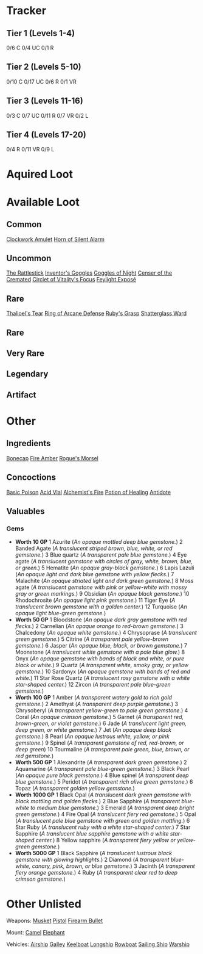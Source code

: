# Tracker

## Tier 1 (Levels 1-4)
0/6 C
0/4 UC
0/1 R

## Tier 2 (Levels 5-10)
0/10 C
0/17 UC
0/6 R
0/1 VR

## Tier 3 (Levels 11-16)
0/3 C
0/7 UC
0/11 R
0/7 VR
0/2 L

## Tier 4 (Levels 17-20)
0/4 R
0/11 VR
0/9 L

# Aquired Loot


# Available Loot

## Common
[Clockwork Amulet](dm/items.md#clockwork-amulet)
[Horn of Silent Alarm](dm/items.md#horn-of-silent-alarm)


## Uncommon
[The Rattlestick](dm/items.md#the-rattlestick)
[Inventor's Goggles](dm/items.md#inventors-goggles)
[Goggles of Night](dm/items.md#goggles-of-night)
[Censer of the Cremated](dm/items.md#censer-of-the-cremated)
[Circlet of Vitality's Focus](dm/items.md#circlet-of-vitalitys-focus)
[Feylight Exposé](dm/items.md#feylight-exposé)

## Rare
[Thalioel's Tear](dm/items.md#thalioels-tear)
[Ring of Arcane Defense](dm/items.md#ring-of-arcane-defense)
[Ruby's Grasp](dm/items.md#rubys-grasp)
[Shatterglass Ward](dm/items.md#shatterglass-ward)

## Rare
## Very Rare
## Legendary
## Artifact

# Other
## Ingredients
[Bonecap](dm/items.md#bonecap)
[Fire Amber](dm/items.md#fire-amber)
[Rogue's Morsel](dm/items.md#rogues-morsel)

## Concoctions
[Basic Poison](dm/items.md#basic-poison)
[Acid Vial](dm/items.md#acid-vial)
[Alchemist's Fire](dm/items.md#alchemist's-fire)
[Potion of Healing](dm/items.md#potion-of-healing)
[Antidote](dm/items.md#Antidote)

## Valuables
### Gems
- **Worth 10 GP**
  1  Azurite (*An opaque mottled deep blue gemstone.*)
  2  Banded Agate (*A translucent striped brown, blue, white, or red gemstone.*)
  3  Blue quartz (*A transparent pale blue gemstone.*)
  4  Eye agate (*A translucent gemstone with circles of gray, white, brown, blue, or green.*)
  5  Hematite (*An opaque gray-black gemstone.*)
  6  Lapis Lazuli (*An opaque light and dark blue gemstone with yellow flecks.*)
  7  Malachite (*An opaque striated light and dark green gemstone.*)
  8  Moss agate (*A translucent gemstone with pink or yellow-white with mossy gray or green markings.*)
  9  Obsidian (*An opaque black gemstone.*)
  10 Rhodochrosite (*An opaque light pink gemstone.*)
  11 Tiger Eye (*A translucent brown gemstone with a golden center.*)
  12 Turquoise (*An opaque light blue-green gemstone.*)
- **Worth 50 GP**
  1  Bloodstone (*An opaque dark gray gemstone with red flecks.*)
  2  Carnelian (*An opaque orange to red-brown gemstone.*)
  3  Chalcedony (*An opaque white gemstone.*)
  4  Chrysoprase (*A translucent green gemstone.*)
  5  Citrine (*A transparent pale yellow-brown gemstone.*)
  6  Jasper (*An opaque blue, black, or brown gemstone.*)
  7  Moonstone (*A translucent white gemstone with a pale blue glow.*)
  8  Onyx (*An opaque gemstone with bands of black and white, or pure black or white.*)
  9  Quartz (*A transparent white, smoky gray, or yellow gemstone.*)
  10 Sardonyx (*An opaque gemstone with bands of red and white.*)
  11 Star Rose Quartz (*A translucent rosy gemstone with a white star-shaped center.*)
  12 Zircon (*A transparent pale blue-green gemstone.*)
- **Worth 100 GP**
  1  Amber (*A transparent watery gold to rich gold gemstone.*)
  2  Amethyst (*A transparent deep purple gemstone.*)
  3  Chrysoberyl (*A transparent yellow-green to pale green gemstone.*)
  4  Coral (*An opaque crimson gemstone.*)
  5  Garnet (*A transparent red, brown-green, or violet gemstone.*)
  6  Jade (*A translucent light green, deep green, or white gemstone.*)
  7  Jet (*An opaque deep black gemstone.*)
  8  Pearl (*An opaque lustrous white, yellow, or pink gemstone.*)
  9  Spinel (*A transparent gemstone of red, red-brown, or deep green*)
  10 Tourmaline (*A transparent pale green, blue, brown, or red gemstone.*)
- **Worth 500 GP**
  1 Alexandrite (*A transparent dark green gemstone.*)
  2 Aquamarine (*A transparent pale blue-green gemstone.*)
  3 Black Pearl (*An opaque pure black gemstone.*)
  4 Blue spinel (*A transparent deep blue gemstone.*)
  5 Peridot (*A transparent rich olive green gemstone.*)
  6 Topaz (*A transparent golden yellow gemstone.*)
- **Worth 1000 GP**
  1 Black Opal (*A translucent dark green gemstone with black mottling and golden flecks.*)
  2 Blue Sapphire (*A transparent blue-white to medium blue gemstone.*)
  3 Emerald (*A transparent deep bright green gemstone.*)
  4 Fire Opal (*A translucent fiery red gemstone.*)
  5 Opal (*A translucent pale blue gemstone with green and golden mottling.*)
  6 Star Ruby (*A translucent ruby with a white star-shaped center.*)
  7 Star Sapphire (*A translucent blue sapphire gemstone with a white star-shaped center.*)
  8 Yellow sapphire (*A transparent fiery yellow or yellow-green gemstone.*)
- **Worth 5000 GP**
  1 Black Sapphire (*A translucent lustrous black gemstone with glowing highlights.*)
  2 Diamond (*A transparent blue-white, canary, pink, brown, or blue gemstone.*)
  3 Jacinth (*A transparent fiery orange gemstone.*)
  4 Ruby (*A transparent clear red to deep crimson gemstone.*)



# Other Unlisted 

Weapons:
[Musket](dm/items.md#musket)
[Pistol](dm/items.md#pistol)
[Firearm Bullet](dm/items.md#firearm-bullet)

Mount:
[Camel](dm/items.md#camel)
[Elephant](dm/items.md#elephant)
  
Vehicles:
[Airship](dm/items.md#airship)
[Galley](dm/items.md#galley)
[Keelboat](dm/items.md#keelboat)
[Longship](dm/items.md#longship)
[Rowboat](dm/items.md#rowboat)
[Sailing Ship](dm/items.md#sailing-ship)
[Warship](dm/items.md#warship)

